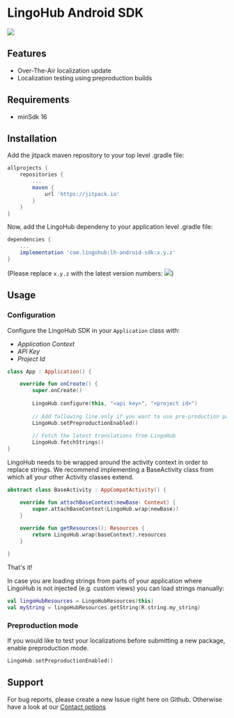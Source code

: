 # LingoHub Android SDK

[![](https://jitpack.io/v/com.lingohub/lh-android-sdk.svg)](https://jitpack.io/#com.lingohub/lh-android-sdk)

## Features

- Over-The-Air localization update
- Localization testing using preproduction builds

## Requirements

- minSdk 16

## Installation

Add the jitpack maven repository to your top level .gradle file:

```groovy
allprojects {
    repositories {
        ...
        maven {
            url 'https://jitpack.io'
        }
    }
}
```

Now, add the LingoHub dependeny to your application level .gradle file:
```groovy
dependencies {
    ...
    implementation 'com.lingohub:lh-android-sdk:x.y.z'
}
```
(Please replace ```x.y.z``` with the latest version numbers: [![](https://jitpack.io/v/com.lingohub/lh-android-sdk.svg)](https://jitpack.io/#com.lingohub/lh-android-sdk))

## Usage

### Configuration

Configure the LingoHub SDK in your `Application` class with:

- *Application Context*
- *API Key* 
- *Project Id* 

```kotlin
class App : Application() {

    override fun onCreate() {
        super.onCreate()
        
        LingoHub.configure(this, "<api key>", "<project id>")
        
        // Add following line only if you want to use pre-production packages.
        LingoHub.setPreproductionEnabled()
        
        // Fetch the latest translations from LingoHub
        LingoHub.fetchStrings()
}
```

LingoHub needs to be wrapped around the activity context in order to replace strings.
We recommend implementing a BaseActivity class from which all your other Activity classes extend.

```kotlin
abstract class BaseActivity : AppCompatActivity() {

    override fun attachBaseContext(newBase: Context) {
        super.attachBaseContext(LingoHub.wrap(newBase))
    }
    
    override fun getResources(): Resources {
        return LingoHub.wrap(baseContext).resources
    }

}
```

That's it!

In case you are loading strings from parts of your application where LingoHub is not injected (e.g. custom views) you can load strings manually:
```kotlin
val lingoHubResources = LingoHubResources(this)
val myString = lingoHubResources.getString(R.string.my_string)
```


### Preproduction mode

If you would like to test your localizations before submitting a new package, enable preproduction mode.

```kotlin
LingoHub.setPreproductionEnabled()
```

## Support

For bug reports, please create a new Issue right here on Github. Otherwise have a look at our [Contact options](https://lingohub.com/support)
